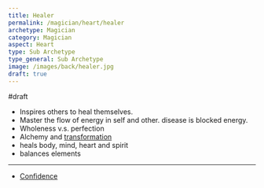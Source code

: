 ```yaml
---
title: Healer
permalink: /magician/heart/healer
archetype: Magician
category: Magician
aspect: Heart
type: Sub Archetype
type_general: Sub Archetype
image: /images/back/healer.jpg
draft: true
---
```

#draft   
- Inspires others to heal themselves.  
- Master the flow of energy in self and other. disease is blocked energy.   
- Wholeness v.s. perfection  
- Alchemy and [transformation](/magician/body/creator/transformation)  
- heals body, mind, heart and spirit  
- balances elements
---
- [Confidence](/magician/heart/healer/confidence)
